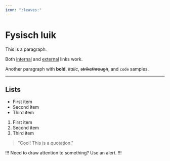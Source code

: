 ```yaml
---
icon: ":leaves:"
---
```



# Fysisch luik

This is a paragraph.

Both [internal](README.md) and [external](https://example.com) links work.


Another paragraph with **bold**, _italic_, ~~strikethrough~~, and `code` samples.

---

## Lists

- First item
- Second item
- Third item

1. First item
2. Second item
3. Third item

> "Cool! This is a quotation."

!!!
Need to draw attention to something? Use an alert.
!!!